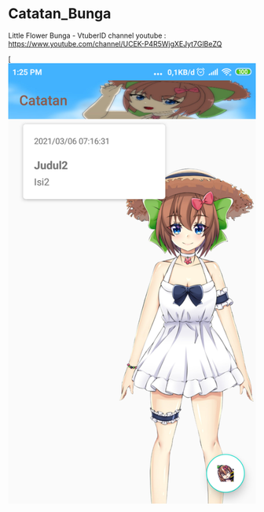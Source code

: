 # Catatan_Bunga
Little Flower Bunga - VtuberID
channel youtube : https://www.youtube.com/channel/UCEK-P4R5WjgXEJyt7GlBeZQ

[![main.jpg](https://github.com/romadebrian/Catatan_Bunga/blob/master/Screenshot.png)
